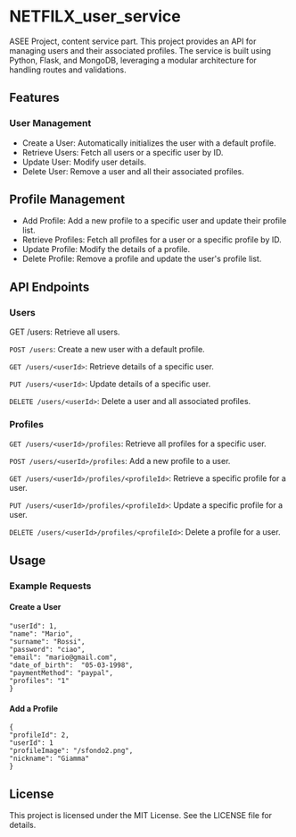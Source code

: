 # NETFILX_user_service
ASEE Project, content service part.
This project provides an API for managing users and their associated profiles. 
The service is built using Python, Flask, and MongoDB, leveraging a modular architecture for handling 
routes and validations.

## Features
### User Management
- Create a User: Automatically initializes the user with a default profile.
- Retrieve Users: Fetch all users or a specific user by ID.
- Update User: Modify user details.
- Delete User: Remove a user and all their associated profiles. 

## Profile Management
- Add Profile: Add a new profile to a specific user and update their profile list.
- Retrieve Profiles: Fetch all profiles for a user or a specific profile by ID.
- Update Profile: Modify the details of a profile.
- Delete Profile: Remove a profile and update the user's profile list.

## API Endpoints
### Users
GET /users: Retrieve all users.

```POST /users```: Create a new user with a default profile.

```GET /users/<userId>```: Retrieve details of a specific user.

```PUT /users/<userId>```: Update details of a specific user.

```DELETE /users/<userId>```: Delete a user and all associated profiles.

### Profiles
```GET /users/<userId>/profiles```: Retrieve all profiles for a specific user.

```POST /users/<userId>/profiles```: Add a new profile to a user.

```GET /users/<userId>/profiles/<profileId>```: Retrieve a specific profile for a user.

```PUT /users/<userId>/profiles/<profileId>```: Update a specific profile for a user.

```DELETE /users/<userId>/profiles/<profileId>```: Delete a profile for a user.

## Usage
### Example Requests

#### Create a User
```{
"userId": 1,
"name": "Mario",
"surname": "Rossi",
"password": "ciao",
"email": "mario@gmail.com",
"date_of_birth":  "05-03-1998",
"paymentMethod": "paypal",
"profiles": "1"
}
```
#### Add a Profile
```
{
"profileId": 2,
"userId": 1
"profileImage": "/sfondo2.png",  
"nickname": "Giamma"
}
```

## License
This project is licensed under the MIT License. See the LICENSE file for details.
